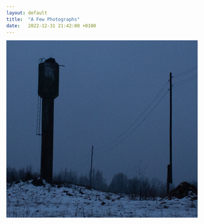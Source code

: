 ```yaml
---
layout: default
title:  "A Few Photographs"
date:   2022-12-31 21:42:00 +0100
---
```


<img src="photographs/post-photographs-1/IMG_0653.jpg" width="700" height="466" /><br />
